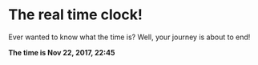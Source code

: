 # The real time clock!

Ever wanted to know what the time is? Well, your journey is about to end!

**The time is Nov 22, 2017, 22:45**